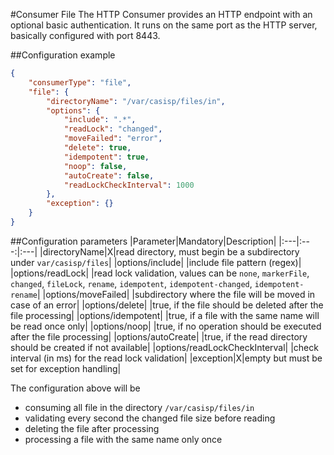 #Consumer File
The HTTP Consumer provides an HTTP endpoint with an optional basic authentication. It runs on the same port as the HTTP server, basically configured with port 8443.

##Configuration example
````json
{
    "consumerType": "file",
    "file": {
        "directoryName": "/var/casisp/files/in",
        "options": {
            "include": ".*",
            "readLock": "changed",
            "moveFailed": "error",
            "delete": true,
            "idempotent": true,
            "noop": false,
            "autoCreate": false,
            "readLockCheckInterval": 1000
        },
        "exception": {}
    }
}
````
##Configuration parameters
|Parameter|Mandatory|Description|
|:---|:---:|:---|
|directoryName|X|read directory, must begin be a subdirectory under `var/casisp/files`|
|options/include| |include file pattern (regex)|
|options/readLock| |read lock validation, values can be `none`, `markerFile`, `changed`, `fileLock`, `rename`, `idempotent`, `idempotent-changed`, `idempotent-rename`|
|options/moveFailed| |subdirectory where the file will be moved in case of an error|
|options/delete| |true, if the file should be deleted after the file processing|
|options/idempotent| |true, if a file with the same name will be read once only|
|options/noop| |true, if no operation should be executed after the file processing|
|options/autoCreate| |true, if the read directory should be created if not available|
|options/readLockCheckInterval| |check interval (in ms) for the read lock validation|
|exception|X|empty but must be set for exception handling|

The configuration above will be
- consuming all file in the directory `/var/casisp/files/in`
- validating every second the changed file size before reading
- deleting the file after processing
- processing a file with the same name only once